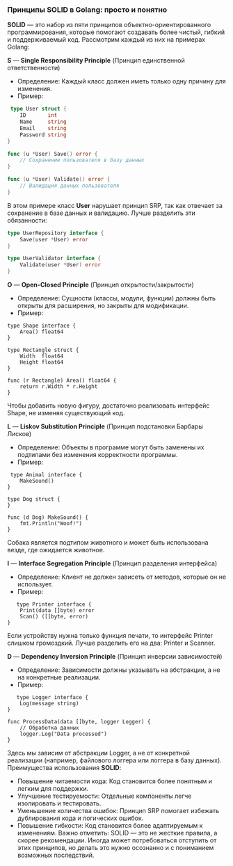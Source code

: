 ### Принципы SOLID в Golang: просто и понятно

**SOLID** — это набор из пяти принципов объектно-ориентированного программирования, которые помогают создавать более чистый, гибкий и поддерживаемый  код. Рассмотрим каждый из них на примерах Golang:

**S** — **Single Responsibility Principle** (Принцип единственной ответственности)
 * Определение: Каждый класс должен иметь только одну причину для изменения.
 * Пример:
``` go
 type User struct {
    ID       int
    Name     string
    Email    string
    Password string
}

func (u *User) Save() error {
    // Сохранение пользователя в базу данных
}

func (u *User) Validate() error {
    // Валидация данных пользователя
}
```
   

   В этом примере класс **User** нарушает принцип SRP, так как отвечает за сохранение в базе данных и валидацию. Лучше разделить эти обязанности:
```go
type UserRepository interface {
    Save(user *User) error
}

type UserValidator interface {
    Validate(user *User) error
}
```

**O** — **Open-Closed Principle** (Принцип открытости/закрытости)
 * Определение: Сущности (классы, модули, функции) должны быть открыты для расширения, но закрыты для модификации.
 * Пример:
```
type Shape interface {
    Area() float64
}

type Rectangle struct {
    Width  float64
    Height float64
}

func (r Rectangle) Area() float64 {
    return r.Width * r.Height
}
```


   Чтобы добавить новую фигуру, достаточно реализовать интерфейс Shape, не изменяя существующий код.
   
**L** — **Liskov Substitution Principle** (Принцип подстановки Барбары Лисков)
 * Определение: Объекты в программе могут быть заменены их подтипами без изменения корректности программы.
 * Пример:
```
 type Animal interface {
    MakeSound()
}

type Dog struct {
}

func (d Dog) MakeSound() {
    fmt.Println("Woof!")
}
```
   

   Собака является подтипом животного и может быть использована везде, где ожидается животное.
   
**I** — **Interface Segregation Principle** (Принцип разделения интерфейса)
 * Определение: Клиент не должен зависеть от методов, которые он не использует.
 * Пример:
```
   type Printer interface {
    Print(data []byte) error
    Scan() ([]byte, error)
}
```

   Если устройству нужна только функция печати, то интерфейс Printer слишком громоздкий. Лучше разделить его на два: Printer и Scanner.
   
**D** — **Dependency Inversion Principle** (Принцип инверсии зависимостей)
 * Определение: Зависимости должны указывать на абстракции, а не на конкретные реализации.
 * Пример:
```
   type Logger interface {
    Log(message string)
}

func ProcessData(data []byte, logger Logger) {
    // Обработка данных
    logger.Log("Data processed")
}
```

   Здесь мы зависим от абстракции Logger, а не от конкретной реализации (например, файлового логгера или логгера в базу данных).
Преимущества использования **SOLID**:
 * Повышение читаемости кода: Код становится более понятным и легким для поддержки.
 * Улучшение тестируемости: Отдельные компоненты легче изолировать и тестировать.
 * Уменьшение количества ошибок: Принцип SRP помогает избежать дублирования кода и логических ошибок.
 * Повышение гибкости: Код становится более адаптируемым к изменениям.
Важно отметить: SOLID — это не жесткие правила, а скорее рекомендации. Иногда может потребоваться отступить от этих принципов, но делать это нужно осознанно и с пониманием возможных последствий.
